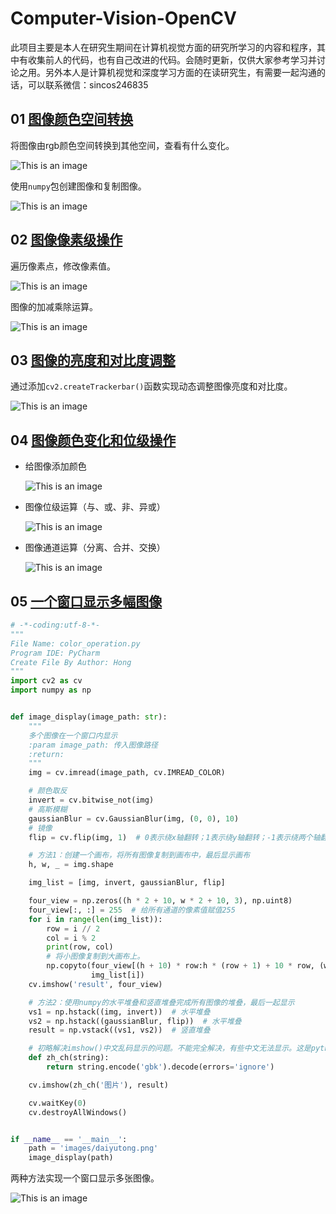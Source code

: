 # Computer-Vision-OpenCV
此项目主要是本人在研究生期间在计算机视觉方面的研究所学习的内容和程序，其中有收集前人的代码，也有自己改进的代码。会随时更新，仅供大家参考学习并讨论之用。另外本人是计算机视觉和深度学习方面的在读研究生，有需要一起沟通的话，可以联系微信：sincos246835

## 01 [图像颜色空间转换](https://github.com/YouthJourney/Computer-Vision-OpenCV/blob/master/color_space_conversion.py)

将图像由rgb颜色空间转换到其他空间，查看有什么变化。  

![This is an image](https://github.com/YouthJourney/Computer-Vision-OpenCV/blob/master/images/%E9%A2%9C%E8%89%B2%E7%A9%BA%E9%97%B4%E8%BD%AC%E6%8D%A2.png)

使用`numpy`包创建图像和复制图像。  

![This is an image](https://github.com/YouthJourney/Computer-Vision-OpenCV/blob/master/images/%E5%9B%BE%E5%83%8F%E5%88%9B%E5%BB%BA%E5%92%8C%E5%A4%8D%E5%88%B6.png)

## 02 [图像像素级操作](https://github.com/YouthJourney/Computer-Vision-OpenCV/blob/master/image_pixel_operation.py)

遍历像素点，修改像素值。  

![This is an image](https://github.com/YouthJourney/Computer-Vision-OpenCV/blob/master/images/result.jpg)

图像的加减乘除运算。  

![This is an image](https://github.com/YouthJourney/Computer-Vision-OpenCV/blob/master/images/%E5%9B%BE%E5%83%8F%E5%8A%A0%E5%87%8F.png)

## 03 [图像的亮度和对比度调整](https://github.com/YouthJourney/Computer-Vision-OpenCV/blob/master/trackBar_operation.py)

通过添加`cv2.createTrackerbar()`函数实现动态调整图像亮度和对比度。  

![This is an image](https://github.com/YouthJourney/Computer-Vision-OpenCV/blob/master/images/%E8%B0%83%E6%95%B4%E5%9B%BE%E5%83%8F%E4%BA%AE%E5%BA%A6%E5%92%8C%E5%AF%B9%E6%AF%94%E5%BA%A6.png)

## 04 [图像颜色变化和位级操作](https://github.com/YouthJourney/Computer-Vision-OpenCV/blob/master/color_operation.py)

- 给图像添加颜色

  ![This is an image](https://github.com/YouthJourney/Computer-Vision-OpenCV/blob/master/images/%E9%A2%9C%E8%89%B2%E6%B7%BB%E5%8A%A0.png)
  
- 图像位级运算（与、或、非、异或）

  ![This is an image](https://github.com/YouthJourney/Computer-Vision-OpenCV/blob/master/images/%E4%B8%8E%E6%88%96%E9%9D%9E.png)

- 图像通道运算（分离、合并、交换）

  ![This is an image](https://github.com/YouthJourney/Computer-Vision-OpenCV/blob/master/images/channel.png)

## 05 [一个窗口显示多幅图像](https://github.com/YouthJourney/Computer-Vision-OpenCV/blob/master/color_operation.py)

```python
# -*-coding:utf-8-*-
"""
File Name: color_operation.py
Program IDE: PyCharm
Create File By Author: Hong
"""
import cv2 as cv
import numpy as np


def image_display(image_path: str):
    """
    多个图像在一个窗口内显示
    :param image_path: 传入图像路径
    :return:
    """
    img = cv.imread(image_path, cv.IMREAD_COLOR)

    # 颜色取反
    invert = cv.bitwise_not(img)
    # 高斯模糊
    gaussianBlur = cv.GaussianBlur(img, (0, 0), 10)
    # 镜像
    flip = cv.flip(img, 1)  # 0表示绕x轴翻转；1表示绕y轴翻转；-1表示绕两个轴翻转

    # 方法1：创建一个画布，将所有图像复制到画布中，最后显示画布
    h, w, _ = img.shape

    img_list = [img, invert, gaussianBlur, flip]

    four_view = np.zeros((h * 2 + 10, w * 2 + 10, 3), np.uint8)
    four_view[:, :] = 255  # 给所有通道的像素值赋值255
    for i in range(len(img_list)):
        row = i // 2
        col = i % 2
        print(row, col)
        # 将小图像复制到大画布上。
        np.copyto(four_view[(h + 10) * row:h * (row + 1) + 10 * row, (w + 10) * col:w * (col + 1) + 10 * col],
                  img_list[i])
    cv.imshow('result', four_view)

    # 方法2：使用numpy的水平堆叠和竖直堆叠完成所有图像的堆叠，最后一起显示
    vs1 = np.hstack((img, invert))  # 水平堆叠
    vs2 = np.hstack((gaussianBlur, flip))  # 水平堆叠
    result = np.vstack((vs1, vs2))  # 竖直堆叠

    # 初略解决imshow()中文乱码显示的问题。不能完全解决，有些中文无法显示。这是python-opencv的弊端
    def zh_ch(string):
        return string.encode('gbk').decode(errors='ignore')

    cv.imshow(zh_ch('图片'), result)

    cv.waitKey(0)
    cv.destroyAllWindows()


if __name__ == '__main__':
    path = 'images/daiyutong.png'
    image_display(path)
```  

两种方法实现一个窗口显示多张图像。  

![This is an image](https://github.com/YouthJourney/Computer-Vision-OpenCV/blob/master/images/method2.jpg)
